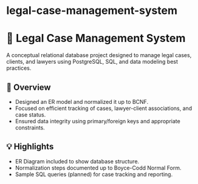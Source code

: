 # legal-case-management-system

# 🧾 Legal Case Management System

A conceptual relational database project designed to manage legal cases, clients, and lawyers using PostgreSQL, SQL, and data modeling best practices.

## 📌 Overview

- Designed an ER model and normalized it up to BCNF.
- Focused on efficient tracking of cases, lawyer-client associations, and case status.
- Ensured data integrity using primary/foreign keys and appropriate constraints.

## 💡 Highlights

- ER Diagram included to show database structure.
- Normalization steps documented up to Boyce-Codd Normal Form.
- Sample SQL queries (planned) for case tracking and reporting.

